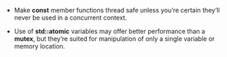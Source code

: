 - Make **const** member functions thread safe unless you’re certain they’ll never be used in a concurrent context.

- Use of **std::atomic** variables may offer better performance than a **mutex**, but they’re suited for manipulation of only a single variable or memory location.

